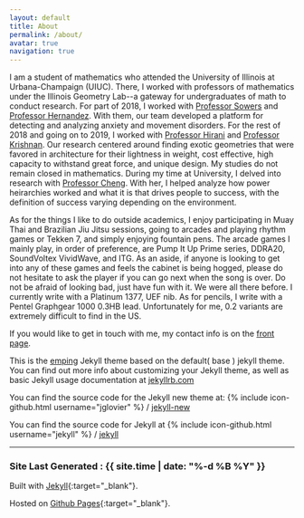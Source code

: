```yaml
---
layout: default
title: About
permalink: /about/
avatar: true
navigation: true
---
```

I am a student of mathematics who attended the University of Illinois at Urbana-Champaign (UIUC).
There, I worked with professors of mathematics under the Illinois Geometry Lab--a gateway for undergraduates of math to conduct research.
For part of 2018, I worked with [Professor Sowers](http://publish.illinois.edu/r-sowers/) and [Professor Hernandez](https://beckman.illinois.edu/directory/person/mhernand). With them, our team developed a platform for detecting and analyzing anxiety and movement disorders.
For the rest of 2018 and going on to 2019, I worked with [Professor Hirani](https://faculty.math.illinois.edu/~hirani/) and [Professor Krishnan](https://arch.illinois.edu/faculty/sudarshan-krishnan-phd). Our research centered around finding exotic geometries that were favored in architecture for their lightness in weight, cost effective, high capacity to withstand great force, and unique design.
My studies do not remain closed in mathematics. During my time at University, I delved into research with [Professor Cheng](http://joeytcheng.com/lab/members). With her, I helped analyze how power heirarchies worked and what it is that drives people to success, with the definition of success varying depending on the environment.

As for the things I like to do outside academics, I enjoy participating in Muay Thai and Brazilian Jiu Jitsu sessions, going to arcades and playing rhythm games or Tekken 7, and simply enjoying fountain pens.
The arcade games I mainly play, in order of preference, are Pump It Up Prime series, DDRA20, SoundVoltex VividWave, and ITG. 
As an aside, if anyone is looking to get into any of these games and feels the cabinet is being hogged, please do not hesitate to ask the player if you can go next when the song is over. Do not be afraid of looking bad, just have fun with it. We were all there before.
I currently write with a Platinum 1377, UEF nib.
As for pencils, I write with a Pentel Graphgear 1000 0.3HB lead. 
Unfortunately for me, 0.2 variants are extremely difficult to find in the US.

If you would like to get in touch with me, my contact info is on the [front page](https://aferios.github.io).

This is the [emping](https://github.com/rmsubekti/emping) Jekyll theme based on the default( base ) jekyll theme. You can find out more info about customizing your Jekyll theme, as well as basic Jekyll usage documentation at [jekyllrb.com](http://jekyllrb.com/)

You can find the source code for the Jekyll new theme at:
{% include icon-github.html username="jglovier" %} /
[jekyll-new](https://github.com/jglovier/jekyll-new)

You can find the source code for Jekyll at
{% include icon-github.html username="jekyll" %} /
[jekyll](https://github.com/jekyll/jekyll)

---

### Site Last Generated : {{ site.time | date: "%-d %B %Y"  }}

Built with [Jekyll](http://jekyllrb.com/){:target="_blank"}.

Hosted on [Github Pages](https://pages.github.com/){:target="_blank"}.
